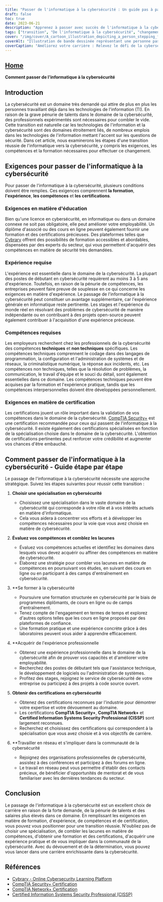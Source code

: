 ```yaml
---
title: "Passer de l'informatique à la cybersécurité : Un guide pas à pas pour réussir"
draft: false
toc: true
date: 2023-06-21
description: "Apprenez à passer avec succès de l'informatique à la cybersécurité grâce à notre guide complet, étape par étape, qui vous assurera une reconversion professionnelle réussie."
tags: ["transition", "De l'informatique à la cybersécurité", "changement de carrière", "guide étape par étape", "l'éducation", "expérience", "compétences", "certifications", "spécialisation", "la mise en réseau professionnelle", "communauté de la cybersécurité", "pénurie de talents", "forte demande", "tendances de l'industrie", "expérience pratique", "compétences techniques", "compétences non techniques", "certifications en cybersécurité", "cours en ligne", "éducation à la cybersécurité", "transition vers la cybersécurité", "Transition de carrière dans l'informatique", "compétences en matière de cybersécurité", "marché de l'emploi dans le domaine de la cybersécurité", "formation à la cybersécurité", "spécialisation en cybersécurité", "les professionnels de la cybersécurité", "industrie de la cybersécurité", "Compétences informatiques en matière de cybersécurité", "carrières en cybersécurité", "Offres d'emploi dans le domaine de la cybersécurité"]
cover: "/img/cover/A_cartoon_illustration_depicting_a_person_stepping_from_an.png"
coverAlt: "Illustration de bande dessinée représentant une personne passant du monde des technologies de l'information à celui de la cybersécurité."
coverCaption: "Améliorez votre carrière : Relevez le défi de la cybersécurité !"
---
```


## [Home](/cyber-security-career-playbook-start/)

**Comment passer de l'informatique à la cybersécurité**

## Introduction

La cybersécurité est un domaine très demandé qui attire de plus en plus les personnes travaillant déjà dans les technologies de l'information (TI). En raison de la grave pénurie de talents dans le domaine de la cybersécurité, des professionnels expérimentés sont nécessaires pour combler le vide. Cette transition est naturelle car les technologies de l'information et la cybersécurité sont des domaines étroitement liés, de nombreux emplois dans les technologies de l'information mettant l'accent sur les questions de sécurité. Dans cet article, nous examinerons les étapes d'une transition réussie de l'informatique vers la cybersécurité, y compris les exigences, les compétences et la formation nécessaires pour effectuer ce changement.

## Exigences pour passer de l'informatique à la cybersécurité

Pour passer de l'informatique à la cybersécurité, plusieurs conditions doivent être remplies. Ces exigences comprennent **la formation**, **l'expérience**, **les compétences** et **les certifications**.

### Exigences en matière d'éducation

Bien qu'une licence en cybersécurité, en informatique ou dans un domaine connexe ne soit pas obligatoire, elle peut améliorer votre employabilité. Un diplôme d'associé ou des cours en ligne peuvent également fournir une formation et des certifications précieuses. Des plateformes telles que [Cybrary](https://www.cybrary.it/) offrent des possibilités de formation accessibles et abordables, dispensées par des experts du secteur, qui vous permettent d'acquérir des compétences en matière de sécurité très demandées.

### Expérience requise

L'expérience est essentielle dans le domaine de la cybersécurité. La plupart des postes de débutant en cybersécurité requièrent au moins 3 à 5 ans d'expérience. Toutefois, en raison de la pénurie de compétences, les entreprises peuvent faire preuve de souplesse en ce qui concerne les exigences en matière d'expérience. Le passage de l'informatique à la cybersécurité peut constituer un avantage supplémentaire, car l'expérience générale en informatique reste pertinente. Les stages et l'expérience du monde réel en résolvant des problèmes de cybersécurité de manière indépendante ou en contribuant à des projets open-source peuvent également contribuer à l'acquisition d'une expérience précieuse.

### Compétences requises

Les employeurs recherchent chez les professionnels de la cybersécurité des compétences **techniques** et **non techniques** spécifiques. Les compétences techniques comprennent le codage dans des langages de programmation, la configuration et l'administration de systèmes et de réseaux, la criminalistique numérique, la réponse aux incidents, etc. Les compétences non techniques, telles que la résolution de problèmes, la communication, le travail d'équipe et le souci du détail, sont également essentielles dans ce domaine. Les compétences techniques peuvent être acquises par la formation et l'expérience pratique, tandis que les compétences interpersonnelles doivent être développées personnellement.

### Exigences en matière de certification

Les certifications jouent un rôle important dans la validation de vos compétences dans le domaine de la cybersécurité. [CompTIA Security+](https://www.comptia.org/certifications/security) est une certification recommandée pour ceux qui passent de l'informatique à la cybersécurité. Il existe également des certifications spécialisées en fonction de la spécialisation choisie dans le domaine de la cybersécurité. L'obtention de certifications pertinentes peut renforcer votre crédibilité et augmenter vos chances d'être embauché.

## Comment passer de l'informatique à la cybersécurité - Guide étape par étape

Le passage de l'informatique à la cybersécurité nécessite une approche stratégique. Suivez les étapes suivantes pour réussir cette transition :

1. **Choisir une spécialisation en cybersécurité**
   - Choisissez une spécialisation dans le vaste domaine de la cybersécurité qui corresponde à votre rôle et à vos intérêts actuels en matière d'informatique.
   - Cela vous aidera à concentrer vos efforts et à développer les compétences nécessaires pour la voie que vous avez choisie en matière de cybersécurité.

2. **Évaluez vos compétences et comblez les lacunes**
   - Évaluez vos compétences actuelles et identifiez les domaines dans lesquels vous devez acquérir ou affiner des compétences en matière de cybersécurité.
   - Élaborez une stratégie pour combler vos lacunes en matière de compétences en poursuivant vos études, en suivant des cours en ligne ou en participant à des camps d'entraînement en cybersécurité.

3. **Se former à la cybersécurité
   - Poursuivre une formation structurée en cybersécurité par le biais de programmes diplômants, de cours en ligne ou de camps d'entraînement.
   - Tenez compte de l'engagement en termes de temps et explorez d'autres options telles que les cours en ligne proposés par des plateformes de confiance.
   - Une formation pratique et une expérience concrète grâce à des laboratoires peuvent vous aider à apprendre efficacement.

4. **Acquérir de l'expérience professionnelle
   - Obtenez une expérience professionnelle dans le domaine de la cybersécurité afin de prouver vos capacités et d'améliorer votre employabilité.
   - Recherchez des postes de débutant tels que l'assistance technique, le développement de logiciels ou l'administration de systèmes.
   - Profitez des stages, rejoignez le service de cybersécurité de votre entreprise ou participez à des projets à code source ouvert.

5. **Obtenir des certifications en cybersécurité**
   - Obtenez des certifications reconnues par l'industrie pour démontrer votre expertise et votre dévouement au domaine.
   - Les certifications **CompTIA Security+**, **CompTIA Network+** et **Certified Information Systems Security Professional (CISSP)** sont largement reconnues.
   - Recherchez et choisissez des certifications qui correspondent à la spécialisation que vous avez choisie et à vos objectifs de carrière.

6. **Travailler en réseau et s'impliquer dans la communauté de la cybersécurité
   - Rejoignez des organisations professionnelles de cybersécurité, assistez à des conférences et participez à des forums en ligne.
   - Le travail en réseau peut vous permettre d'établir des contacts précieux, de bénéficier d'opportunités de mentorat et de vous familiariser avec les dernières tendances du secteur.

## Conclusion

Le passage de l'informatique à la cybersécurité est un excellent choix de carrière en raison de la forte demande, de la pénurie de talents et des salaires plus élevés dans ce domaine. En remplissant les exigences en matière de formation, d'expérience, de compétences et de certification, vous pouvez vous positionner pour une transition réussie. N'oubliez pas de choisir une spécialisation, de combler les lacunes en matière de compétences, d'obtenir une formation et des certifications, d'acquérir une expérience pratique et de vous impliquer dans la communauté de la cybersécurité. Avec du dévouement et de la détermination, vous pouvez vous lancer dans une carrière enrichissante dans la cybersécurité.

## Références

- [Cybrary - Online Cybersecurity Learning Platform](https://www.cybrary.it/)
- [CompTIA Security+ Certification](https://www.comptia.org/certifications/security)
- [CompTIA Network+ Certification](https://www.comptia.org/certifications/network)
- [Certified Information Systems Security Professional (CISSP)](https://www.isc2.org/Certifications/CISSP)
